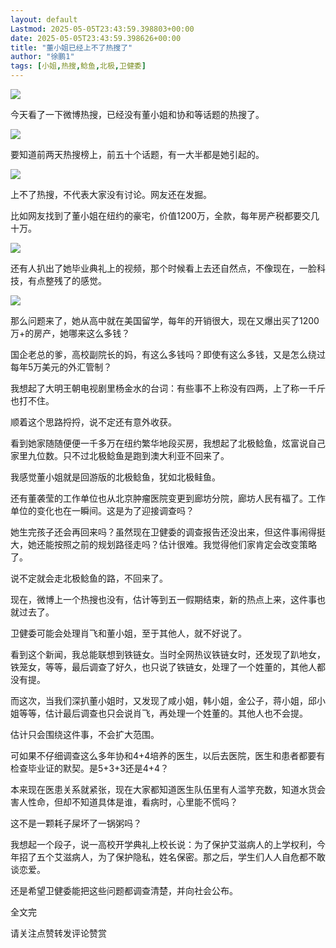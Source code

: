 ```yaml
---
layout: default
Lastmod: 2025-05-05T23:43:59.398803+00:00
date: 2025-05-05T23:43:59.398626+00:00
title: "董小姐已经上不了热搜了"
author: "徐鹏1"
tags: [小姐,热搜,鲶鱼,北极,卫健委]
---
```


![](https://images.weserv.nl/?url=https%3A//mmbiz.qpic.cn/mmbiz_jpg/USgIMppDSm4Eo255ZrkZeullOKp6VNEtyLyKRgxJCvCpJEXU32NuJibT2zxCOO4febBRsBkabyMQ7Rg7zXxhSiaw/640%3Fwx_fmt%3Djpeg)

今天看了一下微博热搜，已经没有董小姐和协和等话题的热搜了。

![](https://images.weserv.nl/?url=https%3A//mmbiz.qpic.cn/mmbiz_jpg/USgIMppDSm4Eo255ZrkZeullOKp6VNEtL4ujaq3XKLGiahe25nKzBK8sMgrWkRAoAe5XRuicbpQl29icgCMEcDgmQ/640%3Fwx_fmt%3Djpeg)

要知道前两天热搜榜上，前五十个话题，有一大半都是她引起的。

![](https://images.weserv.nl/?url=https%3A//mmbiz.qpic.cn/mmbiz_jpg/USgIMppDSm4Eo255ZrkZeullOKp6VNEt9pKhTH8NX4xspibHJYSeIBwuzA7QfyCIkAHRYBYDUAsCtso4YCSSxcg/640%3Fwx_fmt%3Djpeg)

上不了热搜，不代表大家没有讨论。网友还在发掘。

比如网友找到了董小姐在纽约的豪宅，价值1200万，全款，每年房产税都要交几十万。

![](https://images.weserv.nl/?url=https%3A//mmbiz.qpic.cn/mmbiz_jpg/USgIMppDSm4Eo255ZrkZeullOKp6VNEtLrZ9iczsmDmUENLr301JJzXMF5zspyEeSFSdUUTN18eMjnWn1fdibU3w/640%3Fwx_fmt%3Djpeg)

  

还有人扒出了她毕业典礼上的视频，那个时候看上去还自然点，不像现在，一脸科技，有点整残了的感觉。

  

![](https://images.weserv.nl/?url=https%3A//mmbiz.qpic.cn/mmbiz_jpg/USgIMppDSm4Eo255ZrkZeullOKp6VNEttMcpjJYrIiaiaKmuKx6gZCoicxRIHvap7Iw75ftSfCYtGCv1ZGetzp4oQ/640%3Fwx_fmt%3Djpeg)

  

那么问题来了，她从高中就在美国留学，每年的开销很大，现在又爆出买了1200万+的房产，她哪来这么多钱？

国企老总的爹，高校副院长的妈，有这么多钱吗？即使有这么多钱，又是怎么绕过每年5万美元的外汇管制？

我想起了大明王朝电视剧里杨金水的台词：有些事不上称没有四两，上了称一千斤也打不住。

顺着这个思路捋捋，说不定还有意外收获。

看到她家随随便便一千多万在纽约繁华地段买房，我想起了北极鲶鱼，炫富说自己家里九位数。只不过北极鲶鱼是跑到澳大利亚不回来了。

我感觉董小姐就是回游版的北极鲶鱼，犹如北极鲑鱼。

还有董袭莹的工作单位也从北京肿瘤医院变更到廊坊分院，廊坊人民有福了。工作单位的变化也在一瞬间。这是为了迎接调查吗？

她生完孩子还会再回来吗？虽然现在卫健委的调查报告还没出来，但这件事闹得挺大，她还能按照之前的规划路径走吗？估计很难。我觉得他们家肯定会改变策略了。  

说不定就会走北极鲶鱼的路，不回来了。

现在，微博上一个热搜也没有，估计等到五一假期结束，新的热点上来，这件事也就过去了。

  

卫健委可能会处理肖飞和董小姐，至于其他人，就不好说了。

  

看到这个新闻，我总能联想到铁链女。当时全网热议铁链女时，还发现了趴地女，铁笼女，等等，最后调查了好久，也只说了铁链女，处理了一个姓董的，其他人都没有提。

  

而这次，当我们深扒董小姐时，又发现了咸小姐，韩小姐，金公子，蒋小姐，邱小姐等等，估计最后调查也只会说肖飞，再处理一个姓董的。其他人也不会提。

估计只会围绕这件事，不会扩大范围。

可如果不仔细调查这么多年协和4+4培养的医生，以后去医院，医生和患者都要有检查毕业证的默契。是5+3+3还是4+4？

本来现在医患关系就紧张，现在大家都知道医生队伍里有人滥竽充数，知道水货会害人性命，但却不知道具体是谁，看病时，心里能不慌吗？

这不是一颗耗子屎坏了一锅粥吗？

我想起一个段子，说一高校开学典礼上校长说：为了保护艾滋病人的上学权利，今年招了五个艾滋病人，为了保护隐私，姓名保密。那之后，学生们人人自危都不敢谈恋爱。

还是希望卫健委能把这些问题都调查清楚，并向社会公布。

全文完

请关注点赞转发评论赞赏


